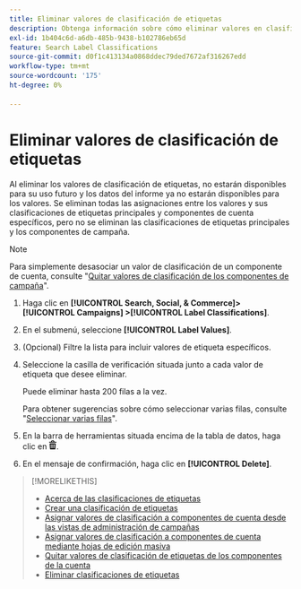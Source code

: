 ```yaml
---
title: Eliminar valores de clasificación de etiquetas
description: Obtenga información sobre cómo eliminar valores en clasificaciones de etiquetas.
exl-id: 1b404c6d-a6db-485b-9438-b102786eb65d
feature: Search Label Classifications
source-git-commit: d0f1c413134a0868ddec79ded7672af316267edd
workflow-type: tm+mt
source-wordcount: '175'
ht-degree: 0%

---
```


# Eliminar valores de clasificación de etiquetas

Al eliminar los valores de clasificación de etiquetas, no estarán disponibles para su uso futuro y los datos del informe ya no estarán disponibles para los valores. Se eliminan todas las asignaciones entre los valores y sus clasificaciones de etiquetas principales y componentes de cuenta específicos, pero no se eliminan las clasificaciones de etiquetas principales y los componentes de campaña.

>[!NOTE]
>
>Para simplemente desasociar un valor de clasificación de un componente de cuenta, consulte &quot;[Quitar valores de clasificación de los componentes de campaña](classification-values-remove.md)&quot;.

1. Haga clic en **[!UICONTROL Search, Social, & Commerce]> [!UICONTROL Campaigns] >[!UICONTROL Label Classifications]**.

1. En el submenú, seleccione **[!UICONTROL Label Values]**.

1. (Opcional) Filtre la lista para incluir valores de etiqueta específicos.

1. Seleccione la casilla de verificación situada junto a cada valor de etiqueta que desee eliminar.

   Puede eliminar hasta 200 filas a la vez.

   Para obtener sugerencias sobre cómo seleccionar varias filas, consulte &quot;[Seleccionar varias filas](/help/search-social-commerce/common-tasks/navigation-editing-selection/multiple-rows-select.md)&quot;.

1. En la barra de herramientas situada encima de la tabla de datos, haga clic en ![Eliminar](/help/search-social-commerce/assets/delete.png "Eliminar").

1. En el mensaje de confirmación, haga clic en **[!UICONTROL Delete]**.

>[!MORELIKETHIS]
>
>* [Acerca de las clasificaciones de etiquetas](classification-about.md)
>* [Crear una clasificación de etiquetas](classification-create.md)
>* [Asignar valores de clasificación a componentes de cuenta desde las vistas de administración de campañas](classification-values-assign-campaign-management.md)
>* [Asignar valores de clasificación a componentes de cuenta mediante hojas de edición masiva](classification-values-assign-bulksheets.md)
>* [Quitar valores de clasificación de etiquetas de los componentes de la cuenta](classification-values-remove.md)
>* [Eliminar clasificaciones de etiquetas](classification-delete.md)
